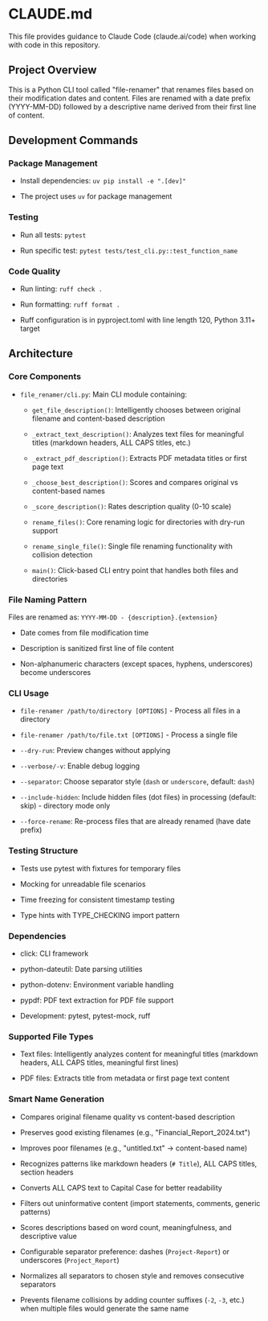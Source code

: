 # CLAUDE.md

This file provides guidance to Claude Code (claude.ai/code) when working with code in this repository.

## Project Overview

This is a Python CLI tool called "file-renamer" that renames files based on their modification dates and content. Files are renamed with a date prefix (YYYY-MM-DD) followed by a descriptive name derived from their first line of content.

## Development Commands

### Package Management

- Install dependencies: `uv pip install -e ".[dev]"`

- The project uses `uv` for package management

### Testing

- Run all tests: `pytest`

- Run specific test: `pytest tests/test_cli.py::test_function_name`

### Code Quality

- Run linting: `ruff check .`

- Run formatting: `ruff format .`

- Ruff configuration is in pyproject.toml with line length 120, Python 3.11+ target

## Architecture

### Core Components

- `file_renamer/cli.py`: Main CLI module containing:

  - `get_file_description()`: Intelligently chooses between original filename and content-based description

  - `_extract_text_description()`: Analyzes text files for meaningful titles (markdown headers, ALL CAPS titles, etc.)

  - `_extract_pdf_description()`: Extracts PDF metadata titles or first page text

  - `_choose_best_description()`: Scores and compares original vs content-based names

  - `_score_description()`: Rates description quality (0-10 scale)

  - `rename_files()`: Core renaming logic for directories with dry-run support

  - `rename_single_file()`: Single file renaming functionality with collision detection

  - `main()`: Click-based CLI entry point that handles both files and directories

### File Naming Pattern

Files are renamed as: `YYYY-MM-DD - {description}.{extension}`

- Date comes from file modification time

- Description is sanitized first line of file content

- Non-alphanumeric characters (except spaces, hyphens, underscores) become underscores

### CLI Usage

- `file-renamer /path/to/directory [OPTIONS]` - Process all files in a directory

- `file-renamer /path/to/file.txt [OPTIONS]` - Process a single file

- `--dry-run`: Preview changes without applying

- `--verbose/-v`: Enable debug logging

- `--separator`: Choose separator style (`dash` or `underscore`, default: `dash`)

- `--include-hidden`: Include hidden files (dot files) in processing (default: skip) - directory mode only

- `--force-rename`: Re-process files that are already renamed (have date prefix)

### Testing Structure

- Tests use pytest with fixtures for temporary files

- Mocking for unreadable file scenarios

- Time freezing for consistent timestamp testing

- Type hints with TYPE_CHECKING import pattern

### Dependencies

- click: CLI framework

- python-dateutil: Date parsing utilities

- python-dotenv: Environment variable handling

- pypdf: PDF text extraction for PDF file support

- Development: pytest, pytest-mock, ruff

### Supported File Types

- Text files: Intelligently analyzes content for meaningful titles (markdown headers, ALL CAPS titles, meaningful first lines)

- PDF files: Extracts title from metadata or first page text content

### Smart Name Generation

- Compares original filename quality vs content-based description

- Preserves good existing filenames (e.g., "Financial_Report_2024.txt")

- Improves poor filenames (e.g., "untitled.txt" → content-based name)

- Recognizes patterns like markdown headers (`# Title`), ALL CAPS titles, section headers

- Converts ALL CAPS text to Capital Case for better readability

- Filters out uninformative content (import statements, comments, generic patterns)

- Scores descriptions based on word count, meaningfulness, and descriptive value

- Configurable separator preference: dashes (`Project-Report`) or underscores (`Project_Report`)

- Normalizes all separators to chosen style and removes consecutive separators

- Prevents filename collisions by adding counter suffixes (`-2`, `-3`, etc.) when multiple files would generate the same name